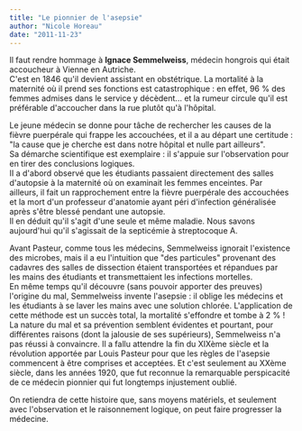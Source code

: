 ```yaml
---
title: "Le pionnier de l'asepsie"
author: "Nicole Horeau"
date: "2011-11-23"
---
```


Il faut rendre hommage à **Ignace Semmelweiss**, médecin hongrois qui était accoucheur à Vienne en Autriche.  
C'est en 1846 qu'il devient assistant en obstétrique. La mortalité à la maternité où il prend ses fonctions est catastrophique : en effet, 96 % des femmes admises dans le service y décèdent... et la rumeur circule qu'il est  
préférable d'accoucher dans la rue plutôt qu'à l'hôpital.

Le jeune médecin se donne pour tâche de rechercher les causes de la fièvre puerpérale qui frappe les accouchées, et il a au départ une certitude : "la cause que je cherche est dans notre hôpital et nulle part ailleurs".  
Sa démarche scientifique est exemplaire : il s'appuie sur l'observation pour en tirer des conclusions logiques.  
II a d'abord observé que les étudiants passaient directement des salles d'autopsie à la maternité où on examinait les femmes enceintes. Par ailleurs, il fait un rapprochement entre la fièvre puerpérale des accouchées et la mort d'un professeur d'anatomie ayant péri d'infection généralisée après s'être blessé pendant une autopsie.  
Il en déduit qu'il s'agit d'une seule et même maladie. Nous savons aujourd'hui qu'il s'agissait de la septicémie à streptocoque A.

Avant Pasteur, comme tous les médecins, Semmelweiss ignorait l'existence des microbes, mais il a eu l'intuition que "des particules" provenant des cadavres des salles de dissection étaient transportées et répandues par  
les mains des étudiants et transmettaient les infections mortelles.  
En même temps qu'il découvre (sans pouvoir apporter des preuves) l'origine du mal, Semmelweiss invente l'asepsie : il oblige les médecins et les étudiants à se laver les mains avec une solution chlorée. L'application de cette méthode est un succès total, la mortalité s'effondre et tombe à 2 % ! La nature du mal et sa prévention semblent évidentes et pourtant, pour différentes raisons (dont la jalousie de ses supérieurs), Semmelweiss n'a pas réussi à convaincre. Il a fallu attendre la fin du XIXème siècle et la révolution apportée par Louis Pasteur pour que les règles de l'asepsie commencent à être comprises et acceptées. Et c'est seulement au XXème siècle, dans les années 1920, que fut reconnue la remarquable perspicacité de ce médecin pionnier qui fut longtemps injustement oublié.

On retiendra de cette histoire que, sans moyens matériels, et seulement avec l'observation et le raisonnement logique, on peut faire progresser la médecine.
